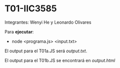 # T01-IIC3585

Integrantes: Wenyi He y Leonardo Olivares


Para **ejecutar**:

* node <programa.js>  <input.txt>

El output para el T01a.JS será *output.txt*.

El output para el T01b.JS se encontrará en *output.html*